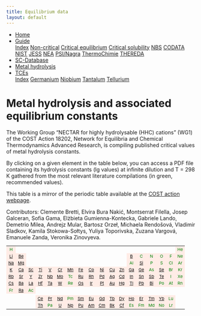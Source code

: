 ```yaml
---
title: Equilibrium data
layout: default
---
```

<ul>
  <li><a href="/">Home</a></li>
  <li class="dropdown">
    <a href="javascript:void(0)" class="dropbtn">Guide</a>
    <div class="dropdown-content">
      <a href="guide/index.html">Index</a>
      <a href="guide/noncritical.html">Non-critical</a>
      <a href="guide/critical-equilibrium.html">Critical equilibrium</a>
      <a href="guide/critical-solubility.html">Critical solubility</a>
      <a href="guide/NBS.html">NBS</a>
      <a href="guide/CODATA.html">CODATA</a>
      <a href="guide/NIST.html">NIST</a>
      <a href="guide/JESS.html">JESS</a>
      <a href="guide/NEA.html">NEA</a>
      <a href="guide/PSI.html">PSI/Nagra</a>
      <a href="guide/thermochimie.html">ThermoChimie</a>
      <a href="THEREDA.html">THEREDA</a>
    </div>
  </li>
  <li><a href="/sc-database.html">SC-Database</a></li>
  <li><a class="active" href="/cost-nectar.html">Metal hydrolysis</a></li>
  <li class="dropdown">
    <a href="javascript:void(0)" class="dropbtn">TCEs</a>
    <div class="dropdown-content">
      <a href="TCE/index.html">Index</a>
      <a href="TCE/germanium.html">Germanium</a>
      <a href="TCE/niobium.html">Niobium</a>
      <a href="TCE/tantalum.html">Tantalum</a>
      <a href="TCE/tellurium.html">Tellurium</a>
    </div>
  </li>
</ul>

# Metal hydrolysis and associated equilibrium constants

The Working Group “NECTAR for highly hydrolysable (HHC) cations” (WG1) of the COST Action 18202, Network for Equilibria and Chemical Thermodynamics Advanced Research, is compiling published critical values of metal hydrolysis constants.

By clicking on a given element in the table below, you can access a PDF file containing its hydrolysis constants (lg values) at infinite dilution and T = 298 K gathered from the most relevant literature compilations (in green, recommended values).

This table is a mirror of the periodic table available at the <a href="https://www.cost-nectar.eu/pages/wg1_period.html" target="_blank" rel="noopener">COST action webpage</a>.

Contributors: Clemente Bretti, Elvira Bura Nakić, Montserrat Filella, Josep Galceran, Sofia Gama, Elżbieta Gumienna-Kontecka, Gabriele Lando, Demetrio Milea, Andrejz Mular, Bartosz Orzeł, Michaela Rendošová, Vladimir Sladkov, Kamila Stokowa-Sołtys, Yuliya Toporivska, Zuzana Vargová, Emanuele Zanda, Veronika Zinovyeva.

<table style="font-size:11px; color:green" >
  <tr>
    <td align="center" border="1" bgcolor="#ffece6">H</td>
    <td></td>
    <td></td>
    <td></td>
    <td></td>
    <td></td>
    <td></td>
    <td></td>
    <td></td>
    <td></td>
    <td></td>
    <td></td>
    <td></td>
    <td></td>
    <td></td>
    <td></td>
    <td></td>
    <td align="center" border="1" bgcolor="#ffece6">He</td>
  </tr>
  <tr>
    <td align="center" border="1" bgcolor="#ffece6"><a  style="color: black" href="docs/COST/Li.pdf" target="_blank" rel="noopener">Li</a></td>
    <td align="center" border="1" bgcolor="#ffece6"><a  style="color: black" href="docs/COST/Be.pdf" target="_blank" rel="noopener">Be</a></td>
    <td></td>
    <td></td>
    <td></td>
    <td></td>
    <td></td>
    <td></td>
    <td></td>
    <td></td>
    <td></td>
    <td></td>
    <td align="center" border="1" bgcolor="#ffece6"><a  style="color: black" href="docs/COST/B.pdf" target="_blank" rel="noopener">B</a></td>
    <td align="center" border="1" bgcolor="#ffece6">C</td>
    <td align="center" border="1" bgcolor="#ffece6">N</td>
    <td align="center" border="1" bgcolor="#ffece6">O</td>
    <td align="center" border="1" bgcolor="#ffece6">F</td>
    <td align="center" border="1" bgcolor="#ffece6">Ne</td>
  </tr>
  <tr border="1">
    <td align="center" border="1" bgcolor="#ffece6"><a  style="color: black" href="docs/COST/Na.pdf" target="_blank" rel="noopener">Na</a></td>
    <td align="center" border="1" bgcolor="#ffece6"><a  style="color: black" href="docs/COST/Mg.pdf" target="_blank" rel="noopener">Mg</a></td>
    <td></td>
    <td></td>
    <td></td>
    <td></td>
    <td></td>
    <td></td>
    <td></td>
    <td></td>
    <td></td>
    <td></td>
    <td align="center" border="1" bgcolor="#ffece6">Al</td>
    <td align="center" border="1" bgcolor="#ffece6"><a  style="color: black" href="docs/COST/Si.pdf" target="_blank" rel="noopener">Si</a></td>
    <td align="center" border="1" bgcolor="#ffece6">P</td>
    <td align="center" border="1" bgcolor="#ffece6">S</td>
    <td align="center" border="1" bgcolor="#ffece6">Cl</td>
    <td align="center" border="1" bgcolor="#ffece6">Ar</td>
  </tr>
  <tr border="1">
    <td align="center" border="1" bgcolor="#ffece6"><a  style="color: black" href="docs/COST/K.pdf" target="_blank" rel="noopener">K</a></td>
    <td align="center" border="1" bgcolor="#ffece6"><a  style="color: black" href="docs/COST/Ca.pdf" target="_blank" rel="noopener">Ca</a></td>
    <td align="center" border="1" bgcolor="#ffece6"><a  style="color: black" href="docs/COST/Sc.pdf" target="_blank" rel="noopener">Sc</a></td>
    <td align="center" border="1" bgcolor="#ffece6"><a  style="color: black" href="docs/COST/Ti.pdf" target="_blank" rel="noopener">Ti</a></td>
    <td align="center" border="1" bgcolor="#ffece6"><a  style="color: black" href="docs/COST/V.pdf" target="_blank" rel="noopener">V</a></td>
    <td align="center" border="1" bgcolor="#ffece6"><a  style="color: black" href="docs/COST/Cr.pdf" target="_blank" rel="noopener">Cr</a></td>
    <td align="center" border="1" bgcolor="#ffece6"><a  style="color: black" href="docs/COST/Mn.pdf" target="_blank" rel="noopener">Mn</a></td>
    <td align="center" border="1" bgcolor="#ffece6"><a  style="color: black" href="docs/COST/FeII.pdf" target="_blank" rel="noopener">Fe</a></td>
    <td align="center" border="1" bgcolor="#ffece6"><a  style="color: black" href="docs/COST/Co.pdf" target="_blank" rel="noopener">Co</a></td>
    <td align="center" border="1" bgcolor="#ffece6"><a  style="color: black" href="docs/COST/Ni.pdf" target="_blank" rel="noopener">Ni</a></td>
    <td align="center" border="1" bgcolor="#ffece6"><a  style="color: black" href="docs/COST/Cu.pdf" target="_blank" rel="noopener">Cu</a></td>
    <td align="center" border="1" bgcolor="#ffece6"><a  style="color: black" href="docs/COST/Zn.pdf" target="_blank" rel="noopener">Zn</a></td>
    <td align="center" border="1" bgcolor="#ffece6"><a  style="color: black" href="docs/COST/Ga.pdf" target="_blank" rel="noopener">Ga</a></td>
    <td align="center" border="1" bgcolor="#ffece6"><a  style="color: black" href="docs/COST/Ge.pdf" target="_blank" rel="noopener">Ge</a></td>
    <td align="center" border="1" bgcolor="#ffece6">As</td>
    <td align="center" border="1" bgcolor="#ffece6"><a  style="color: black" href="docs/COST/Se.pdf" target="_blank" rel="noopener">Se</a></td>
    <td align="center" border="1" bgcolor="#ffece6">Br</td>
    <td align="center" border="1" bgcolor="#ffece6">Kr</td>
  </tr>
  <tr>
    <td align="center" border="1" bgcolor="#ffece6"><a  style="color: black" href="docs/COST/Rb.pdf" target="_blank" rel="noopener">Rb</a></td>
    <td align="center" border="1" bgcolor="#ffece6"><a  style="color: black" href="docs/COST/Sr.pdf" target="_blank" rel="noopener">Sr</a></td>
    <td align="center" border="1" bgcolor="#ffece6"><a  style="color: black" href="docs/COST/Y.pdf" target="_blank" rel="noopener">Y</a></td>
    <td align="center" border="1" bgcolor="#ffece6"><a  style="color: black" href="docs/COST/Zr.pdf" target="_blank" rel="noopener">Zr</a></td>
    <td align="center" border="1" bgcolor="#ffece6"><a  style="color: black" href="docs/COST/Nb.pdf" target="_blank" rel="noopener">Nb</a></td>
    <td align="center" border="1" bgcolor="#ffece6"><a  style="color: black" href="docs/COST/Mo.pdf" target="_blank" rel="noopener">Mo</a></td>
    <td align="center" border="1" bgcolor="#ffece6">Tc</td>
    <td align="center" border="1" bgcolor="#ffece6"><a  style="color: black" href="docs/COST/Ru.pdf" target="_blank" rel="noopener">Ru</a></td>
    <td align="center" border="1" bgcolor="#ffece6"><a  style="color: black" href="docs/COST/Rh.pdf" target="_blank" rel="noopener">Rh</a></td>
    <td align="center" border="1" bgcolor="#ffece6"><a  style="color: black" href="docs/COST/Pd.pdf" target="_blank" rel="noopener">Pd</a></td>
    <td align="center" border="1" bgcolor="#ffece6"><a  style="color: black" href="docs/COST/Ag.pdf" target="_blank" rel="noopener">Ag</a></td>
    <td align="center" border="1" bgcolor="#ffece6"><a  style="color: black" href="docs/COST/Cd.pdf" target="_blank" rel="noopener">Cd</a></td>
    <td align="center" border="1" bgcolor="#ffece6"><a  style="color: black" href="docs/COST/In.pdf" target="_blank" rel="noopener">In</a></td>
    <td align="center" border="1" bgcolor="#ffece6"><a  style="color: black" href="docs/COST/Sn.pdf" target="_blank" rel="noopener">Sn</a></td>
    <td align="center" border="1" bgcolor="#ffece6"><a  style="color: black" href="docs/COST/Sb.pdf" target="_blank" rel="noopener">Sb</a></td>
    <td align="center" border="1" bgcolor="#ffece6"><a  style="color: black" href="docs/COST/Te.pdf" target="_blank" rel="noopener">Te</a></td>
    <td align="center" border="1" bgcolor="#ffece6">I</td>
    <td align="center" border="1" bgcolor="#ffece6">Xe</td>
  </tr>
  <tr>
    <td align="center" border="1" bgcolor="#ffece6"><a  style="color: black" href="docs/COST/Cs.pdf" target="_blank" rel="noopener">Cs</a></td>
    <td align="center" border="1" bgcolor="#ffece6"><a  style="color: black" href="docs/COST/Ba.pdf" target="_blank" rel="noopener">Ba</a></td>
    <td align="center" border="1" bgcolor="#ffece6"><a  style="color: black" href="docs/COST/La.pdf" target="_blank" rel="noopener">La</a></td>
    <td align="center" border="1" bgcolor="#ffece6"><a  style="color: black" href="docs/COST/Hf.pdf" target="_blank" rel="noopener">Hf</a></td>
    <td align="center" border="1" bgcolor="#ffece6"><a  style="color: black" href="docs/COST/Ta.pdf" target="_blank" rel="noopener">Ta</a></td>
    <td align="center" border="1" bgcolor="#ffece6"><a  style="color: black" href="docs/COST/W.pdf" target="_blank" rel="noopener">W</a></td>
    <td align="center" border="1" bgcolor="#ffece6">Re</td>
    <td align="center" border="1" bgcolor="#ffece6"><a  style="color: black" href="docs/COST/Os.pdf" target="_blank" rel="noopener">Os</a></td>
    <td align="center" border="1" bgcolor="#ffece6"><a  style="color: black" href="docs/COST/Ir.pdf" target="_blank" rel="noopener">Ir</a></td>
    <td align="center" border="1" bgcolor="#ffece6"><a  style="color: black" href="docs/COST/Pt.pdf" target="_blank" rel="noopener">Pt</a></td>
    <td align="center" border="1" bgcolor="#ffece6"><a  style="color: black" href="docs/COST/Au.pdf" target="_blank" rel="noopener">Au</a></td>
    <td align="center" border="1" bgcolor="#ffece6"><a  style="color: black" href="docs/COST/Hg.pdf" target="_blank" rel="noopener">Hg</a></td>
    <td align="center" border="1" bgcolor="#ffece6"><a  style="color: black" href="docs/COST/Tl.pdf" target="_blank" rel="noopener">Tl</a></td>
    <td align="center" border="1" bgcolor="#ffece6"><a  style="color: black" href="docs/COST/Pb.pdf" target="_blank" rel="noopener">Pb</a></td>
    <td align="center" border="1" bgcolor="#ffece6"><a  style="color: black" href="docs/COST/Bi.pdf" target="_blank" rel="noopener">Bi</a></td>
    <td align="center" border="1" bgcolor="#ffece6">Po</td>
    <td align="center" border="1" bgcolor="#ffece6">At</td>
    <td align="center" border="1" bgcolor="#ffece6">Rn</td>
  </tr>
  <tr>
    <td align="center" border="1" bgcolor="#ffece6">Fr</td>
    <td align="center" border="1" bgcolor="#ffece6"><a  style="color: black" href="docs/COST/Ra.pdf" target="_blank" rel="noopener">Ra</a></td>
    <td align="center" border="1" bgcolor="#ffece6">Ac</td>
    <td align="center" border="1"></td>
    <td align="center" border="1"></td>
    <td align="center" border="1"></td>
    <td align="center" border="1"></td>
    <td align="center" border="1"></td>
    <td align="center" border="1"></td>
    <td align="center" border="1"></td>
    <td align="center" border="1"></td>
    <td align="center" border="1"></td>
    <td align="center" border="1"></td>
    <td align="center" border="1"></td>
    <td align="center" border="1"></td>
    <td align="center" border="1"></td>
    <td align="center" border="1"></td>
    <td align="center" border="1"></td>
  </tr>
  <tr>
    <td></td>
    <td></td>
    <td></td>
    <td></td>
    <td></td>
    <td></td>
    <td></td>
    <td></td>
    <td></td>
    <td></td>
    <td></td>
    <td></td>
    <td></td>
    <td></td>
    <td></td>
    <td></td>
    <td></td>
    <td></td>
  </tr>
  <tr>
    <td></td>
    <td></td>
    <td></td>
    <td align="center" border="1" bgcolor="#ffece6"><a  style="color: black" href="docs/COST/Ce.pdf" target="_blank" rel="noopener">Ce</a></td>
    <td align="center" border="1" bgcolor="#ffece6"><a  style="color: black" href="docs/COST/Pr.pdf" target="_blank" rel="noopener">Pr</a></td>
    <td align="center" border="1" bgcolor="#ffece6"><a  style="color: black" href="docs/COST/Nd.pdf" target="_blank" rel="noopener">Nd</a></td>
    <td align="center" border="1" bgcolor="#ffece6">Pm</td>
    <td align="center" border="1" bgcolor="#ffece6"><a  style="color: black" href="docs/COST/Sm.pdf" target="_blank" rel="noopener">Sm</a></td>
    <td align="center" border="1" bgcolor="#ffece6"><a  style="color: black" href="docs/COST/Eu.pdf" target="_blank" rel="noopener">Eu</a></td>
    <td align="center" border="1" bgcolor="#ffece6"><a  style="color: black" href="docs/COST/Gd.pdf" target="_blank" rel="noopener">Gd</a></td>
    <td align="center" border="1" bgcolor="#ffece6"><a  style="color: black" href="docs/COST/Tb.pdf" target="_blank" rel="noopener">Tb</a></td>
    <td align="center" border="1" bgcolor="#ffece6"><a  style="color: black" href="docs/COST/Dy.pdf" target="_blank" rel="noopener">Dy</a></td>
    <td align="center" border="1" bgcolor="#ffece6"><a  style="color: black" href="docs/COST/Ho.pdf" target="_blank" rel="noopener">Ho</a></td>
    <td align="center" border="1" bgcolor="#ffece6"><a  style="color: black" href="docs/COST/Er.pdf" target="_blank" rel="noopener">Er</a></td>
    <td align="center" border="1" bgcolor="#ffece6"><a  style="color: black" href="docs/COST/Tm.pdf" target="_blank" rel="noopener">Tm</a></td>
    <td align="center" border="1" bgcolor="#ffece6"><a  style="color: black" href="docs/COST/Yb.pdf" target="_blank" rel="noopener">Yb</a></td>
    <td align="center" border="1" bgcolor="#ffece6">Lu</td>
    <td></td>
  </tr>
  <tr>
    <td></td>
    <td></td>
    <td></td>
    <td align="center" border="1" bgcolor="#ffece6"><a  style="color: black" href="docs/COST/Th.pdf" target="_blank" rel="noopener">Th</a></td>
    <td align="center" border="1" bgcolor="#ffece6">Pa</td>
    <td align="center" border="1" bgcolor="#ffece6"><a  style="color: black" href="docs/COST/U.pdf" target="_blank" rel="noopener">U</a></td>
    <td align="center" border="1" bgcolor="#ffece6"><a  style="color: black" href="docs/COST/Np.pdf" target="_blank" rel="noopener">Np</a></td>
    <td align="center" border="1" bgcolor="#ffece6"><a  style="color: black" href="docs/COST/Pu.pdf" target="_blank" rel="noopener">Pu</a></td>
    <td align="center" border="1" bgcolor="#ffece6"><a  style="color: black" href="docs/COST/Am.pdf" target="_blank" rel="noopener">Am</a></td>
    <td align="center" border="1" bgcolor="#ffece6"><a  style="color: black" href="docs/COST/CmIII.pdf" target="_blank" rel="noopener">Cm</a></td>
    <td align="center" border="1" bgcolor="#ffece6"><a  style="color: black" href="docs/COST/BkIII.pdf" target="_blank" rel="noopener">Bk</a></td>
    <td align="center" border="1" bgcolor="#ffece6"><a  style="color: black" href="docs/COST/CfIII.pdf" target="_blank" rel="noopener">Cf</a></td>
    <td align="center" border="1" bgcolor="#ffece6">Es</td>
    <td align="center" border="1" bgcolor="#ffece6">Fm</td>
    <td align="center" border="1" bgcolor="#ffece6">Md</td>
    <td align="center" border="1" bgcolor="#ffece6">No</td>
    <td align="center" border="1" bgcolor="#ffece6">Lr</td>
    <td></td>
  </tr>
</table>
